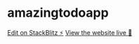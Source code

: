 # amazingtodoapp

[Edit on StackBlitz ⚡️](https://stackblitz.com/edit/amazingtodoapp)
[View the website live 🎈](https://todo-list-88819.firebaseapp.com/?14074)
